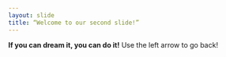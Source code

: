```yaml
---
layout: slide
title: “Welcome to our second slide!”
---
```

**If you can dream it, you can do it!**
Use the left arrow to go back!
